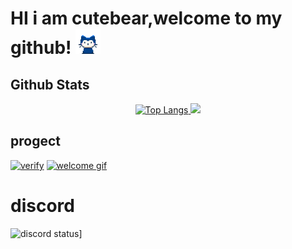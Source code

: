 <h1> HI i am cutebear,welcome to my github! <img src="https://github.com/cutebear0123/cutebear0123/blob/main/mona-whisper.gif?raw=true" width="40" height="40" /></h1>




## Github Stats

<div align="center">
  <a href="https://github.com/cutebear0123">
  <img src="https://github-readme-stats.vercel.app/api?username=cutebear0123" alt="Top Langs">
  </a>
  <a href="https://github.com/cutebear0123"><img src="https://github-readme-stats.vercel.app/api/top-langs/?username=cutebear0123&layout=compact&hide=html"></a>

</div>

## progect

[![verify](https://github-readme-stats.vercel.app/api/pin/?username=cutebear0123&repo=verify)](https://github.com/cutebear0123/verify)
[![welcome gif](https://github-readme-stats.vercel.app/api/pin/?username=cutebear0123&repo=discord_welcome_gif)](https://github.com/cutebear0123/discord_welcome_gif)

# discord
![discord status](https://discord.c99.nl/widget/theme-1/755861933961511074.png)]
